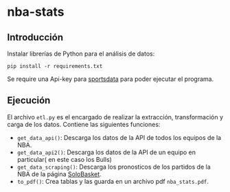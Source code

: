 nba-stats
=================

## Introducción
Instalar librerías de Python para el análisis de datos:
```
pip install -r requirements.txt
```
Se require una Api-key para [sportsdata](https://api.sportsdata.io/v3/nba/) para poder ejecutar el programa.

## Ejecución
El archivo `etl.py` es el encargado de realizar la extracción, transformación y carga de los datos. Contiene las siguientes funciones:
- `get_data_api()`: Descarga los datos de la API de todos los equipos de la NBA.
- `get_data_api2()`: Descarga los datos de la API de un equipo en particular( en este caso los Bulls)
- `get_data_scraping()`: Descarga los pronosticos de los partidos de la NBA de la página [SoloBasket](https://www.solobasket.com/apuestas-deportivas/pronosticos-nba/).
- `to_pdf()`: Crea tablas y las guarda en un archivo pdf `nba_stats.pdf`.
